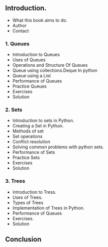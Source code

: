 ## Introduction.
* What this book aims to do.
* Author
* Contact

### 1. Queues
* Introduction to Queues
* Uses of Queues
* Operations and Structure Of Queues
* Queue using collections.Deque In python
* Queue using a List
* Performance of Queues
* Practice Queues
* Exercises
* Solution

### 2. Sets
* Introduction to sets in Python.
* Creating a Set in Python.
* Methods of set
* Set operations
* Conflict resolution
* Solving common problems with python sets.
* Performance of Sets
* Practice Sets
* Exercises
* Solution

### 3. Trees
* Introduction to Tress.
* Uses of Trees.
* Types of Trees
* Implementation of Trees in Python.
* Performance of Queues
* Exercises.
* Solution

## Conclusion